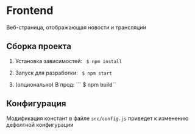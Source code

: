 # Frontend

Веб-страница, отображающая новости и трансляции

## Сборка проекта

1. Установка зависимостей: ``` $ npm install```

2. Запуск для разработки: ``` $ npm start```

3. (опционально) В прод: ``` $ npm build``

## Конфигурация

 Модификация констант в файле ```src/config.js``` приведет к изменению дефолтной конфигурации

